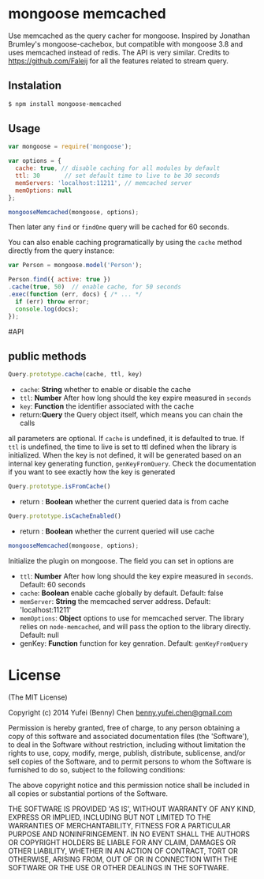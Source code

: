 # mongoose memcached 

Use memcached as the query cacher for mongoose. Inspired by Jonathan Brumley's mongoose-cachebox, but compatible with mongoose 3.8 and uses memcached instead of redis. The API is very similar. Credits to https://github.com/Faleij for all the features related to stream query.

## Instalation

``` bash
$ npm install mongoose-memcached
```

## Usage

``` javascript
var mongoose = require('mongoose');

var options = {
  cache: true, // disable caching for all modules by default 
  ttl: 30       // set default time to live to be 30 seconds 
  memServers: 'localhost:11211', // memcached server
  memOptions: null 
};

mongooseMemcached(mongoose, options);
```

Then later any `find` or `findOne` query will be cached for 60 seconds.

You can also enable caching programatically by using the `cache` method directly from the query instance:

``` javascript
var Person = mongoose.model('Person');

Person.find({ active: true })
.cache(true, 50)  // enable cache, for 50 seconds 
.exec(function (err, docs) { /* ... */
  if (err) throw error;
  console.log(docs);
});

```

#API

## public methods

``` javascript
Query.prototype.cache(cache, ttl, key)
```
* `cache`: **String** whether to enable or disable the cache 
* `ttl`: **Number** After how long should the key expire measured in `seconds`
* `key`: **Function** the identifier associated with the cache
* return:**Query** the Query object itself, which means you can chain the calls

all parameters are optional. If `cache` is undefined, it is defaulted to true. If `ttl` is undefined, the time to live is set to ttl defined when the library is initialized. When the key is not defined, it will be generated based on an internal key generating function, `genKeyFromQuery`. Check the documentation if you want to see exactly how the key is generated   

``` javascript
Query.prototype.isFromCache()
```
* return : **Boolean** whether the current queried data is from cache

``` javascript
Query.prototype.isCacheEnabled()
```
* return : **Boolean** whether the current queried will use cache 

``` javascript
mongooseMemcached(mongoose, options);
```
Initialize the plugin on mongoose. The field you can set in options are
* `ttl`: **Number** After how long should the key expire measured in `seconds`. Default: 60 seconds
* `cache`: **Boolean** enable cache globally by default. Default: false
* `memServer`: **String** the memcached server address. Default: 'localhost:11211' 
* `memOptions`: **Object** options to use for memcached server. The library relies on `node-memcached`, and will pass the option to the library directly. Default: null
* genKey: **Function** function for key genration. Default: `genKeyFromQuery`


# License

(The MIT License)

Copyright (c) 2014 Yufei (Benny) Chen <benny.yufei.chen@gmail.com>

Permission is hereby granted, free of charge, to any person obtaining a copy of this software and associated documentation files (the 'Software'), to deal in the Software without restriction, including without limitation the rights to use, copy, modify, merge, publish, distribute, sublicense, and/or sell copies of the Software, and to permit persons to whom the Software is furnished to do so, subject to the following conditions:

The above copyright notice and this permission notice shall be included in all copies or substantial portions of the Software.

THE SOFTWARE IS PROVIDED 'AS IS', WITHOUT WARRANTY OF ANY KIND, EXPRESS OR IMPLIED, INCLUDING BUT NOT LIMITED TO THE WARRANTIES OF MERCHANTABILITY, FITNESS FOR A PARTICULAR PURPOSE AND NONINFRINGEMENT. IN NO EVENT SHALL THE AUTHORS OR COPYRIGHT HOLDERS BE LIABLE FOR ANY CLAIM, DAMAGES OR OTHER LIABILITY, WHETHER IN AN ACTION OF CONTRACT, TORT OR OTHERWISE, ARISING FROM, OUT OF OR IN CONNECTION WITH THE SOFTWARE OR THE USE OR OTHER DEALINGS IN THE SOFTWARE.
